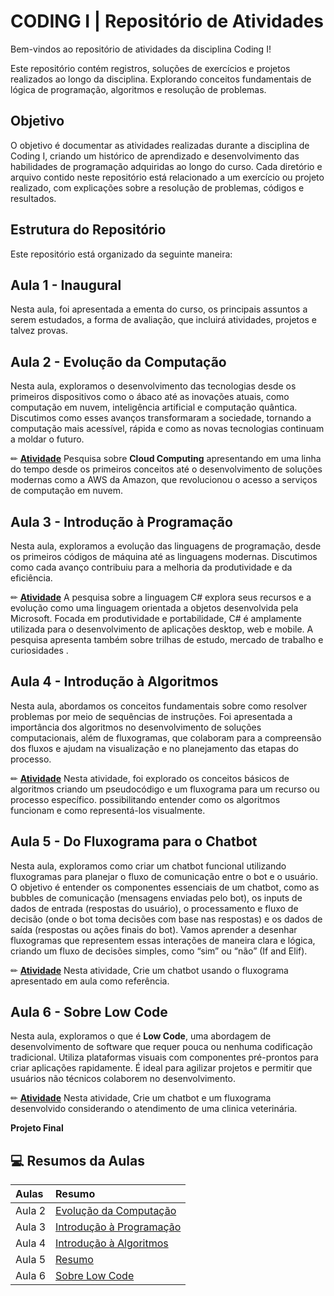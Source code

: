 # CODING I | Repositório de Atividades 

Bem-vindos ao repositório de atividades da disciplina Coding I!

Este repositório contém registros, soluções de exercícios e projetos realizados ao longo da disciplina. Explorando conceitos fundamentais de lógica de programação, algoritmos e resolução de problemas.

## Objetivo

O objetivo é documentar as atividades realizadas durante a disciplina de Coding I, criando um histórico de aprendizado e desenvolvimento das habilidades de programação adquiridas ao longo do curso. Cada diretório e arquivo contido neste repositório está relacionado a um exercício ou projeto realizado, com explicações sobre a resolução de problemas, códigos e resultados.

## Estrutura do Repositório

Este repositório está organizado da seguinte maneira:

## **Aula 1 - Inaugural** 
Nesta aula, foi apresentada a ementa do curso, os principais assuntos a serem estudados, a forma de avaliação, que incluirá atividades, projetos e talvez provas.

## **Aula 2 - Evolução da Computação**
Nesta aula,  exploramos o desenvolvimento das tecnologias desde os primeiros dispositivos como o ábaco até as inovações atuais, como computação em nuvem, inteligência artificial e computação quântica. Discutimos como esses avanços transformaram a sociedade, tornando a computação mais acessível, rápida e como as novas tecnologias continuam a moldar o futuro.

✏ [**Atividade**](https://miro.com/welcomeonboard/UXI1Z2lkSXpYLytQZVZpNTR0czB3YWpJY08rTm5xV28vQnlQYW1ldjRSRG5uNVdKT3hRdUx4T3JFenlscjBWR1BhUTlQUDlLUFJhOTFLRitreFdGZzFtS2JnUkNaOS9rZ1JNS0xCdEZ1T0JpVUl4RTc0SzBRaFFBeG42dStoR2RBS2NFMDFkcUNFSnM0d3FEN050ekl3PT0hdjE=?share_link_id=635366859427) Pesquisa sobre **Cloud Computing** apresentando em  uma linha do tempo desde os primeiros conceitos até o desenvolvimento de soluções modernas como a AWS da Amazon, que revolucionou o acesso a serviços de computação em nuvem.

## **Aula 3 - Introdução à Programação**
Nesta aula, exploramos a evolução das linguagens de programação, desde os primeiros códigos de máquina até as linguagens modernas. Discutimos como cada avanço contribuiu para a melhoria da produtividade e da eficiência.

✏ [**Atividade**](https://miro.com/welcomeonboard/NEhBODBRQXBKSVE4OWJFM3prcnVjRGJqeW9BN1plUHJsRDVuNm5CZjhHaExobHVVaWdYaTVjclhqd3g4M09VdXFFTHB6bTJrSmEzV0FmT2IvM2N0aGxtS2JnUkNaOS9rZ1JNS0xCdEZ1T0JXUm1QMTZBTlE5ZHZtR2J0dUFvRXFBS2NFMDFkcUNFSnM0d3FEN050ekl3PT0hdjE=?share_link_id=263138994058) A pesquisa sobre a linguagem C# explora seus recursos e a evolução como uma linguagem orientada a objetos desenvolvida pela Microsoft. Focada em produtividade e portabilidade, C# é amplamente utilizada para o desenvolvimento de aplicações desktop, web e mobile. A pesquisa apresenta também sobre trilhas de estudo, mercado de trabalho e curiosidades  .

## **Aula 4 - Introdução à Algoritmos**
Nesta aula, abordamos os conceitos fundamentais sobre como resolver problemas por meio de sequências de instruções. Foi apresentada a importância dos algoritmos no desenvolvimento de soluções computacionais, além de fluxogramas, que colaboram para a compreensão dos fluxos e ajudam na visualização e no planejamento das etapas do processo.

✏ [**Atividade**](https://miro.com/welcomeonboard/RUFodTlROGE2RzBQWlZma08wczFwWEN2RUprKzBKdjIvZ1pSRGpvdUhvUFAzMTZDWlJkTWxFcytScWhBdWNtMUFCU09tM1E0UjE5ZGJMdld2S0FuRDFtS2JnUkNaOS9rZ1JNS0xCdEZ1T0FmaERyREZFTWpBVFZzSEtMTTd5Lzd3VHhHVHd5UWtSM1BidUtUYmxycDRnPT0hdjE=?share_link_id=98165721347) Nesta atividade, foi explorado os conceitos básicos de algoritmos criando um pseudocódigo e um fluxograma para um recurso ou processo específico. possibilitando entender como os algoritmos funcionam e como representá-los visualmente.

## **Aula 5 - Do Fluxograma para o Chatbot** 

Nesta aula, exploramos como criar um chatbot funcional utilizando fluxogramas para planejar o fluxo de comunicação entre o bot e o usuário. O objetivo é entender os componentes essenciais de um chatbot, como as bubbles de comunicação (mensagens enviadas pelo bot), os inputs de dados de entrada (respostas do usuário), o processamento e fluxo de decisão (onde o bot toma decisões com base nas respostas) e os dados de saída (respostas ou ações finais do bot). Vamos aprender a desenhar fluxogramas que representem essas interações de maneira clara e lógica, criando um fluxo de decisões simples, como “sim” ou “não” (If and Elif).

✏ [**Atividade**](https://typebot.co/my-typebot-tmytafa) Nesta atividade, Crie um chatbot usando o fluxograma apresentado em aula como referência.

## **Aula 6 - Sobre Low Code**

Nesta aula, exploramos o que é **Low Code**, uma abordagem de desenvolvimento de software que requer pouca ou nenhuma codificação tradicional. Utiliza plataformas visuais com componentes pré-prontos para criar aplicações rapidamente. É ideal para agilizar projetos e permitir que usuários não técnicos colaborem no desenvolvimento.

✏ [**Atividade**](https://typebot.co/furry-friends-4hks7mg) Nesta atividade, Crie um chatbot e um fluxograma desenvolvido considerando o atendimento de uma clinica veterinária.


**Projeto Final**

## 💻 Resumos da Aulas

| Aulas | Resumo |
|:------|:-------|
| Aula 2 | [Evolução da Computação](https://github.com/Santliam/Coding-I/blob/main/Aula2_Evolucao_Computacao.md)|
| Aula 3 | [Introdução à Programação](https://github.com/Santliam/Coding-I/blob/main/Aula3_Introducao_Programacao.md)|
| Aula 4 | [Introdução à Algoritmos](https://github.com/Santliam/Coding-I/blob/main/Aula_4_Introdu%C3%A7%C3%A3o_Algoritmos.md)|
| Aula 5 | [Resumo](https://github.com/Santliam/Coding-I/blob/main/Aula5_.md)|
| Aula 6 | [Sobre Low Code](https://github.com/Santliam/Coding-I/blob/main/Aula6_Low_Code.md)|
